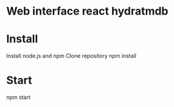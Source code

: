 # Web interface react hydratmdb


# Install
Install node.js and npm
Clone repository
npm install

# Start
npm start
